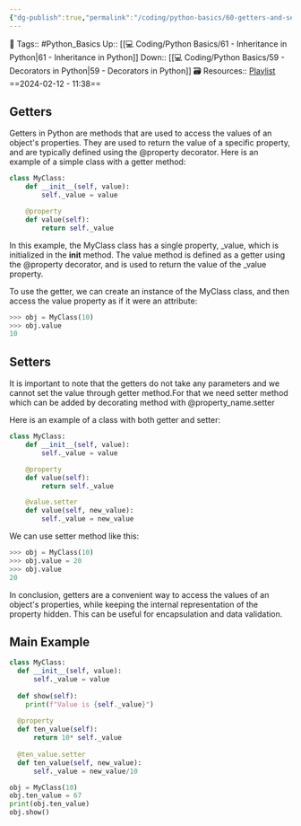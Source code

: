 ```yaml
---
{"dg-publish":true,"permalink":"/coding/python-basics/60-getters-and-setters/","dgPassFrontmatter":true,"noteIcon":"3","created":"2024-02-12T11:38:50.444+05:30","updated":"2024-02-13T17:59:12.575+05:30"}
---
```


🧶 Tags:: #Python_Basics 
Up:: [[💻 Coding/Python Basics/61 - Inheritance in Python\|61 - Inheritance in Python]]
Down:: [[💻 Coding/Python Basics/59 - Decorators in Python\|59 - Decorators in Python]]
🗃 Resources:: [Playlist](https://www.youtube.com/playlist?list=PLu0W_9lII9agwh1XjRt242xIpHhPT2llg)
==2024-02-12 - 11:38==

## Getters
Getters in Python are methods that are used to access the values of an object's properties. They are used to return the value of a specific property, and are typically defined using the @property decorator. Here is an example of a simple class with a getter method:
```python
class MyClass:
	def __init__(self, value):
		self._value = value

	@property
	def value(self):
		return self._value
```

In this example, the MyClass class has a single property, _value, which is initialized in the **init** method. The value method is defined as a getter using the @property decorator, and is used to return the value of the _value property.

To use the getter, we can create an instance of the MyClass class, and then access the value property as if it were an attribute:
```python
>>> obj = MyClass(10)
>>> obj.value
10
```

## Setters
It is important to note that the getters do not take any parameters and we cannot set the value through getter method.For that we need setter method which can be added by decorating method with @property_name.setter

Here is an example of a class with both getter and setter:
```python
class MyClass:
	def __init__(self, value):
		self._value = value

    @property
    def value(self):
	    return self._value

    @value.setter
    def value(self, new_value):
	    self._value = new_value
```

We can use setter method like this:
```python
>>> obj = MyClass(10)
>>> obj.value = 20
>>> obj.value
20
```

In conclusion, getters are a convenient way to access the values of an object's properties, while keeping the internal representation of the property hidden. This can be useful for encapsulation and data validation.

## Main Example
```python
class MyClass:
  def __init__(self, value):
      self._value = value
    
  def show(self):
    print(f"Value is {self._value}")
    
  @property
  def ten_value(self):
      return 10* self._value
    
  @ten_value.setter
  def ten_value(self, new_value):
      self._value = new_value/10

obj = MyClass(10)
obj.ten_value = 67
print(obj.ten_value)
obj.show()
```